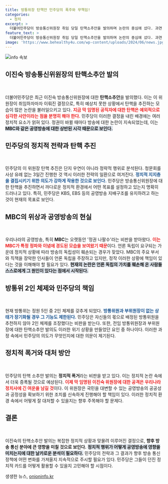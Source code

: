 ```yaml
---
title: 방통위장 탄핵안 민주당의 폭주와 무책임!
categories:
  - 정치
excerpt: >
  더불어민주당이 방송통신위원장 취임 당일 탄핵소추안을 발의하며 논란의 중심에 섰다. 과연 국민의 이익을 위한 것인지, 정치적 계산일 뿐인지 귀추가 주목된다! 클릭해 자세히 알아보세요!
feature_text: >
  더불어민주당이 방송통신위원장 취임 당일 탄핵소추안을 발의하며 논란의 중심에 섰다. 과연 국민의 이익을 위한 것인지, 정치적 계산일 뿐인지 귀추가 주목된다! 클릭해 자세히 알아보세요!
image: 'https://www.behealthy4u.com/wp-content/uploads/2024/06/news.jpg'
---
```


<p><img src="https://www.behealthy4u.com/wp-content/uploads/2024/06/news.jpg" alt="info 속보" /></p>

<h2 data-ke-size="size26">이진숙 방송통신위원장의 탄핵소추안 발의</h2>

<p data-ke-size="size16">&nbsp;</p>

<p>더불어민주당은 최근 이진숙 방송통신위원장에 대한 <b>탄핵소추안</b>을 발의했다. 이는 이 위원장이 취임하자마자 이뤄진 결정으로, 특히 예상치 못한 상황에서 탄핵을 추진하는 모습이 많은 논란을 불러일으키고 있다. <b><span style="color: #ee2323;">지금 막 임명된 공직자에 대한 탄핵은 예외적으로 심각한 사안이라는 점을 분명히 해야 한다.</span></b> 민주당이 이러한 결정을 내린 배경에는 여러 정치적 요소가 얽혀 있다. 정권이 바뀔 때마다 방송에 대한 논란이 지속되었는데, 이는 <b><span style="background-color: #21538527;">MBC와 같은 공영방송에 대한 상반된 시각 때문으로 보인다.</span></b> </p>

<h2 data-ke-size="size26">민주당의 정치적 전략과 탄핵 추진</h2>

<p data-ke-size="size16">&nbsp;</p>

<p>민주당의 이 위원장 탄핵 추진은 단지 우연이 아니라 정략적 행위로 분석된다. 청문회를 사상 유례 없는 3일간 진행한 것 역시 이러한 전략의 일환으로 여겨진다. <b><span style="color: #1a5490;">정치적 지지층을 결집시키기 위한 의도가 강하게 작용한 것으로 보인다.</span></b> 민주당은 방송통신위원장에 대한 탄핵을 추진하면서 까다로운 정치적 환경에서 어떤 목표를 설정하고 있는지 명확히 드러나고 있다. 특히, 민주당은 KBS, EBS 등의 공영방송 지배구조를 유지하려고 하는 것이 현재의 목표로 보인다. </p>

<h2 data-ke-size="size26">MBC의 위상과 공영방송의 현실</h2>

<p data-ke-size="size16">&nbsp;</p>

<p>우리나라의 공영방송, 특히 <b>MBC</b>는 오랫동안 '정권 나팔수'라는 비판을 받아왔다. <b><span style="color: #ee2323;">이는 MBC가 특정 정파와 이념에 경도된 모습을 보여왔기 때문</span></b>이다. 언론 독립이 요구되는 가운데 정치적 상황에 따라 방송의 독립성이 훼손되는 경우가 잦았다. MBC의 주요 부서와 직책을 장악한 인사들이 언론 독립을 주장하고 있지만, 정작 이러한 상황에 책임이 있다는 것을 이해해야 할 필요가 있다. <b><span style="background-color: #21538527;">현재의 논란은 언론 독립의 가치를 훼손해 온 사람들 스스로에게 그 원인이 있다는 점에서 시작된다.</span></b></p>

<h2 data-ke-size="size26">방통위 2인 체제와 민주당의 책임</h2>

<p data-ke-size="size16">&nbsp;</p>

<p>현재 방통위는 정원 5인 중 2인 체제를 갖추게 되었다. <b><span style="color: #1a5490;">방통위원과 부위원장이 없는 상태가 장기화될 경우 그 기능도 제한된다.</span></b> 민주당은 자신들의 몫으로 배정된 방통위원을 추천하지 않아 2인 체제를 조장했다는 비판을 받는다. 또한, 전임 방통위원장과 부위원장에 대한 탄핵소추안 발의도 이러한 위기 상황을 만들었던 요인 중 하나이다. 이러한 과정 속에서 민주당의 의도가 무엇인지에 대한 의문이 제기된다.</p>

<h2 data-ke-size="size26">정치적 폭거와 대처 방안</h2>

<p data-ke-size="size16">&nbsp;</p>

<p>민주당의 탄핵 소추안 발의는 <b>정치적 폭거</b>라는 비판을 받고 있다. 이는 정치적 논란 속에서 더욱 증폭될 것으로 예상된다. <b><span style="color: #ee2323;">이제 막 임명된 이진숙 위원장에 대한 공격은 우리나라 정치사에 긴 여운을 남길 것</span></b>이다. 이 위원장은 국민을 대변할 수 있는 공영방송의 공공성과 공정성을 확보하기 위한 조치를 신속하게 진행해야 할 책임이 있다. 이러한 정치적 환경 속에서 어떻게 잘 대처할 수 있을지는 향후 주목해야 할 문제다.</p>

<h2 data-ke-size="size26">결론</h2>

<p data-ke-size="size16">&nbsp;</p>

<p>이진숙의 탄핵소추안 발의는 복잡한 정치적 상황과 맞물려 이루어진 결정으로, <b>향후 방송 통신 분야에 큰 영향을 미칠 것으로 보인다.</b> <b><span style="background-color: #21538527;">정치적 행위가 어떻게 공영방송에 영향을 미치는지에 대한 날카로운 분석이 필요하다.</span></b> 민주당의 전략과 그 결과가 향후 방송 통신 정책에 어떤 변화를 가져올지 지속적으로 주시할 필요가 있다. 민주당은 그들이 던진 정치적 카드를 어떻게 활용할 수 있을지 고민해야 할 시점이다.</p>
생생한 뉴스, <a href="https://onioninfo.kr" rel="dofollow">onioninfo.kr</a>


